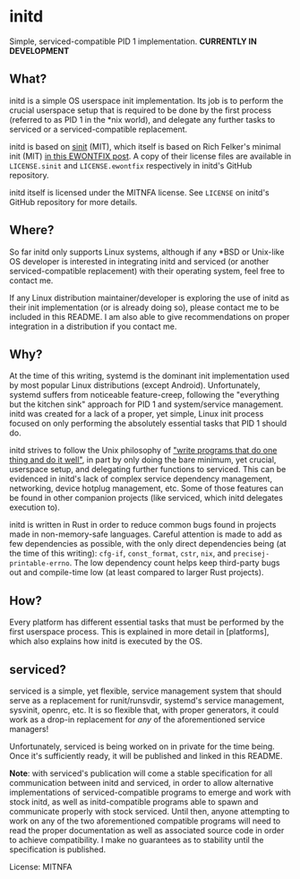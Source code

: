 # initd

Simple, serviced-compatible PID 1 implementation. **CURRENTLY IN DEVELOPMENT**

## What?
initd is a simple OS userspace init implementation. Its job is to
perform the crucial userspace setup that is required to be done by
the first process (referred to as PID 1 in the *nix world), and
delegate any further tasks to serviced or a serviced-compatible
replacement.

initd is based on [sinit](https://git.suckless.org/sinit/) (MIT),
which itself is based on Rich Felker's minimal init (MIT)
[in this EWONTFIX post](http://ewontfix.com/14/). A copy of their
license files are available in `LICENSE.sinit` and `LICENSE.ewontfix`
respectively in initd's GitHub repository.

initd itself is licensed under the MITNFA license. See `LICENSE` on
initd's GitHub repository for more details.

## Where?
So far initd only supports Linux systems, although if any *BSD or
Unix-like OS developer is interested in integrating initd and
serviced (or another serviced-compatible replacement) with their
operating system, feel free to contact me.

If any Linux distribution maintainer/developer is exploring the use
of initd as their init implementation (or is already doing so), please
contact me to be included in this README. I am also able to give
recommendations on proper integration in a distribution if you contact
me.

## Why?
At the time of this writing, systemd is the dominant init implementation
used by most popular Linux distributions (except Android). Unfortunately,
systemd suffers from noticeable feature-creep, following the "everything
but the kitchen sink" approach for PID 1 and system/service management.
initd was created for a lack of a proper, yet simple, Linux init
process focused on only performing the absolutely essential tasks
that PID 1 should do.

initd strives to follow the Unix philosophy of
["write programs that do one thing and do it well"](https://en.wikipedia.org/wiki/Unix_philosophy#Doug_McIlroy_on_Unix_programming),
in part by only doing the bare minimum, yet crucial, userspace setup,
and delegating further functions to serviced. This can be evidenced in
initd's lack of complex service dependency management, networking, device
hotplug management, etc. Some of those features can be found in other
companion projects (like serviced, which initd delegates execution to).

initd is written in Rust in order to reduce common bugs found in
projects made in non-memory-safe languages. Careful attention is made
to add as few dependencies as possible, with the only direct
dependencies being (at the time of this writing): `cfg-if`,
`const_format`, `cstr`, `nix`, and `precisej-printable-errno`. The low
dependency count helps keep third-party bugs out and compile-time low
(at least compared to larger Rust projects).

## How?
Every platform has different essential tasks that must be performed by the
first userspace process. This is explained in more detail in [platforms],
which also explains how initd is executed by the OS.

## serviced?
serviced is a simple, yet flexible, service management system that should
serve as a replacement for runit/runsvdir, systemd's service management,
sysvinit, openrc, etc. It is so flexible that, with proper generators, it
could work as a drop-in replacement for *any* of the aforementioned service
managers!

Unfortunately, serviced is being worked on in private for the time being.
Once it's sufficiently ready, it will be published and linked in this
README.

**Note**: with serviced's publication will come a stable specification
for all communication between initd and serviced, in order to allow
alternative implementations of serviced-compatible programs to emerge
and work with stock initd, as well as initd-compatible programs able
to spawn and communicate properly with stock serviced. Until then,
anyone attempting to work on any of the two aforementioned compatible
programs will need to read the proper documentation as well as associated
source code in order to achieve compatibility. I make no guarantees as to
stability until the specification is published.

License: MITNFA
